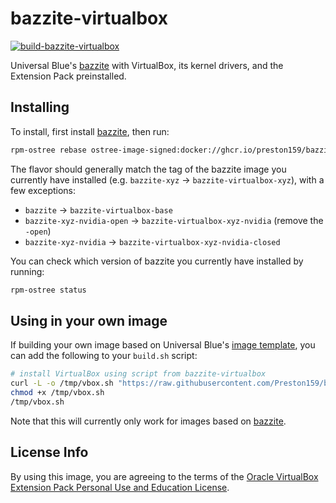 # bazzite-virtualbox

[![build-bazzite-virtualbox](https://github.com/Preston159/bazzite-virtualbox/actions/workflows/build.yml/badge.svg?branch=main)](https://github.com/Preston159/bazzite-virtualbox/actions/workflows/build.yml)

Universal Blue's [bazzite] with VirtualBox, its kernel drivers, and the
Extension Pack preinstalled.

## Installing

To install, first install [bazzite], then run:
```bash
rpm-ostree rebase ostree-image-signed:docker://ghcr.io/preston159/bazzite-virtualbox-[flavor]
```

The flavor should generally match the tag of the bazzite image you currently
have installed (e.g. `bazzite-xyz` -> `bazzite-virtualbox-xyz`), with a few
exceptions:
- `bazzite` -> `bazzite-virtualbox-base`
- `bazzite-xyz-nvidia-open` -> `bazzite-virtualbox-xyz-nvidia` (remove the `-open`)
- `bazzite-xyz-nvidia` -> `bazzite-virtualbox-xyz-nvidia-closed`

You can check which version of bazzite you currently have installed by running:
```bash
rpm-ostree status
```

## Using in your own image

If building your own image based on Universal Blue's [image template], you can
add the following to your `build.sh` script:

```bash
# install VirtualBox using script from bazzite-virtualbox
curl -L -o /tmp/vbox.sh "https://raw.githubusercontent.com/Preston159/bazzite-virtualbox/refs/heads/main/build.sh"
chmod +x /tmp/vbox.sh
/tmp/vbox.sh
```

Note that this will currently only work for images based on [bazzite].

## License Info

By using this image, you are agreeing to the terms of the [Oracle VirtualBox
Extension Pack Personal Use and Education License][puel].


[bazzite]: https://github.com/ublue-os/bazzite
[image template]: https://github.com/ublue-os/image-template
[puel]: https://www.virtualbox.org/wiki/VirtualBox_PUEL
